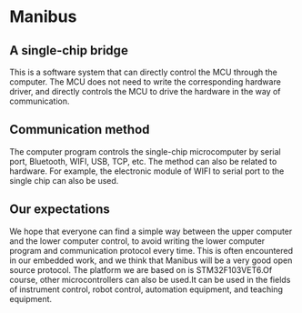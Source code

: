 # Manibus

## A single-chip bridge  
 
This is a software system that can directly control the MCU through the computer. The MCU does not need to write the corresponding hardware driver, and directly controls the MCU to drive the hardware in the way of communication.   

## Communication method  

The computer program controls the single-chip microcomputer by serial port, Bluetooth, WIFI, USB, TCP, etc. The method can also be related to hardware. For example, the electronic module of WIFI to serial port to the single chip can also be used.  


## Our expectations  

We hope that everyone can find a simple way between the upper computer and the lower computer control, to avoid writing the lower computer program and communication protocol every time. This is often encountered in our embedded work, and we think that Manibus will be a very good open source protocol. The platform we are based on is STM32F103VET6.Of course, other microcontrollers can also be used.It can be used in the fields of instrument control, robot control, automation equipment, and teaching equipment.